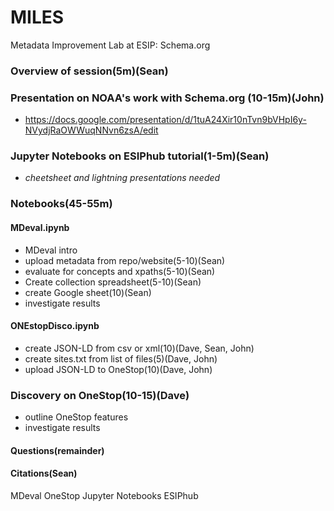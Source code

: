 # MILES
Metadata Improvement Lab at ESIP: Schema.org
### Overview of session(5m)(Sean)

### Presentation on NOAA's work with Schema.org (10-15m)(John)
* https://docs.google.com/presentation/d/1tuA24Xir10nTvn9bVHpI6y-NVydjRaOWWuqNNvn6zsA/edit

### Jupyter Notebooks on ESIPhub tutorial(1-5m)(Sean)
* *cheetsheet and lightning presentations needed*

### Notebooks(45-55m)
#### MDeval.ipynb
* MDeval intro
* upload metadata from repo/website(5-10)(Sean)
* evaluate for concepts and xpaths(5-10)(Sean)
* Create collection spreadsheet(5-10)(Sean)
* create Google sheet(10)(Sean)
* investigate results
#### ONEstopDisco.ipynb
* create JSON-LD from csv or xml(10)(Dave, Sean, John)
* create sites.txt from list of files(5)(Dave, John)
* upload JSON-LD to OneStop(10)(Dave, John)

### Discovery on OneStop(10-15)(Dave)
* outline OneStop features
* investigate results

#### Questions(remainder)

#### Citations(Sean)
MDeval
OneStop
Jupyter Notebooks
ESIPhub
